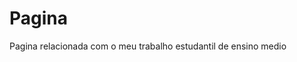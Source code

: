 # Pagina
 Pagina relacionada com o meu trabalho estudantil de ensino medio
 <a href="https://marcelon-mendes.github.io/Pagina/index.html"></a>
